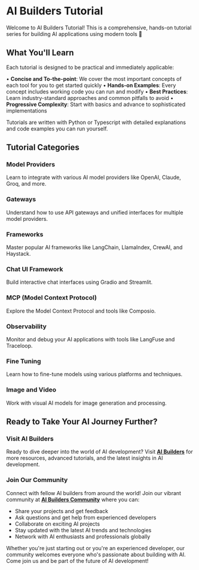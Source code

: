 # AI Builders Tutorial

Welcome to AI Builders Tutorial! This is a comprehensive, hands-on tutorial series for building AI applications using modern tools 🚀

## What You'll Learn

Each tutorial is designed to be practical and immediately applicable:

• **Concise and To-the-point**: We cover the most important concepts of each tool for you to get started quickly
• **Hands-on Examples**: Every concept includes working code you can run and modify 
• **Best Practices**: Learn industry-standard approaches and common pitfalls to avoid
• **Progressive Complexity**: Start with basics and advance to sophisticated implementations

Tutorials are written with Python or Typescript with detailed explanations and code examples you can run yourself.

## Tutorial Categories

### Model Providers
Learn to integrate with various AI model providers like OpenAI, Claude, Groq, and more.

### Gateways
Understand how to use API gateways and unified interfaces for multiple model providers.

### Frameworks
Master popular AI frameworks like LangChain, LlamaIndex, CrewAI, and Haystack.

### Chat UI Framework
Build interactive chat interfaces using Gradio and Streamlit.

### MCP (Model Context Protocol)
Explore the Model Context Protocol and tools like Composio.

### Observability
Monitor and debug your AI applications with tools like LangFuse and Traceloop.

### Fine Tuning
Learn how to fine-tune models using various platforms and techniques.

### Image and Video
Work with visual AI models for image generation and processing.

## Ready to Take Your AI Journey Further?

### Visit AI Builders

Ready to dive deeper into the world of AI development? Visit **[AI Builders](https://theaibuilders.dev/)** for more resources, advanced tutorials, and the latest insights in AI development.

### Join Our Community

Connect with fellow AI builders from around the world! Join our vibrant community at **[AI Builders Community](https://community.theaibuilders.dev)** where you can:

- Share your projects and get feedback
- Ask questions and get help from experienced developers
- Collaborate on exciting AI projects
- Stay updated with the latest AI trends and technologies
- Network with AI enthusiasts and professionals globally

Whether you're just starting out or you're an experienced developer, our community welcomes everyone who's passionate about building with AI. Come join us and be part of the future of AI development!

